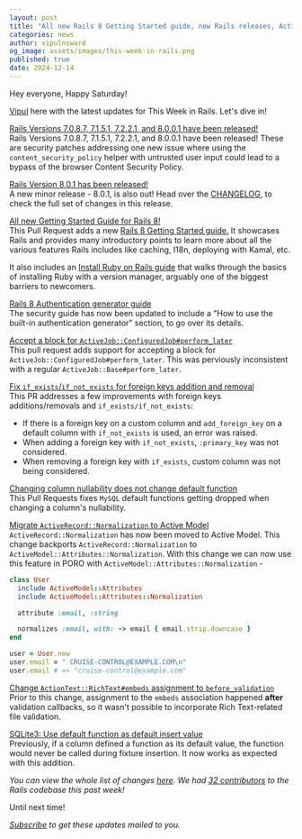 ```yaml
---
layout: post
title: "All new Rails 8 Getting Started guide, new Rails releases, ActiveModel::Attributes::Normalization and more!"
categories: news
author: vipulnsward
og_image: assets/images/this-week-in-rails.png
published: true
date: 2024-12-14
---
```


Hey everyone, Happy Saturday!

[Vipul](https://www.saeloun.com/team/vipul) here with the latest updates for This Week in Rails. Let's dive in!

[Rails Versions 7.0.8.7, 7.1.5.1, 7.2.2.1, and 8.0.0.1 have been released!](https://rubyonrails.org/2024/12/10/Rails-Versions-8-0-0-1-7-2-2-1-7-1-5-1-7-0-8-7-have-been-released)  
Rails Versions 7.0.8.7, 7.1.5.1, 7.2.2.1, and 8.0.0.1 have been released! 
These are security patches addressing one new issue where using the `content_security_policy` helper with untrusted user input could lead to a bypass of the browser Content Security Policy.

[Rails Version 8.0.1 has been released!](https://rubyonrails.org/2024/12/13/Rails-Version-8-0-1-has-been-released)  
A new minor release - 8.0.1, is also out! Head over the [CHANGELOG](https://github.com/rails/rails/releases/tag/v8.0.1), to check the full set of changes in this release.

[All new Getting Started Guide for Rails 8!](https://github.com/rails/rails/pull/53846/files)  
This Pull Request adds a new [Rails 8 Getting Started guide.](https://edgeguides.rubyonrails.org/getting_started.html) 
It showcases Rails and provides many introductory points to learn more about all the various features Rails includes like caching, I18n, deploying with Kamal, etc.

It also includes an [Install Ruby on Rails guide](https://edgeguides.rubyonrails.org/install_ruby_on_rails.html) that walks through the basics of installing Ruby with a version manager, arguably one of the biggest barriers to newcomers.

[Rails 8 Authentication generator guide](https://github.com/rails/rails/pull/53802)  
The security guide has now been updated to include a "How to use the built-in authentication generator" section, to go over its details.

[Accept a block for `ActiveJob::ConfiguredJob#perform_later`](https://github.com/rails/rails/pull/53859)  
This pull request adds support for accepting a block for `ActiveJob::ConfiguredJob#perform_later`. 
This was perviously inconsistent with a regular `ActiveJob::Base#perform_later`.

[Fix `if_exists`/`if_not_exists` for foreign keys addition and removal](https://github.com/rails/rails/pull/53863)  
This PR addresses a few improvements with foreign keys additions/removals and `if_exists/if_not_exists`:
- If there is a foreign key on a custom column and `add_foreign_key` on a default column with `if_not_exists` is used, an error was raised.
- When adding a foreign key with `if_not_exists`, `:primary_key` was not considered. 
- When removing a foreign key with `if_exists`, custom column was not being considered.

[Changing column nullability does not change default function](https://github.com/rails/rails/pull/53838)  
This Pull Requests fixes `MySQL` default functions getting dropped when changing a column's nullability.

[Migrate `ActiveRecord::Normalization` to Active Model](https://github.com/rails/rails/pull/53887)  
`ActiveRecord::Normalization` has now been moved to Active Model.
This change backports `ActiveRecord::Normalization` to `ActiveModel::Attributes::Normalization`. 
With this change we can now use this feature in PORO with `ActiveModel::Attributes::Normalization` -  

```ruby
class User
  include ActiveModel::Attributes
  include ActiveModel::Attributes::Normalization

  attribute :email, :string

  normalizes :email, with: -> email { email.strip.downcase }
end

user = User.new
user.email = " CRUISE-CONTROL@EXAMPLE.COM\n"
user.email # => "cruise-control@example.com"
```

[Change `ActionText::RichText#embeds` assignment to `before_validation`](https://github.com/rails/rails/pull/53847)  
Prior to this change, assignment to the `embeds` association happened **after** validation callbacks, so it wasn't possible to incorporate Rich Text-related file validation.

[SQLite3: Use default function as default insert value](https://github.com/rails/rails/pull/53882)  
Previously, if a column defined a function as its default value, the function would never be called during fixture insertion. It now works as expected with this addition. 

_You can view the whole list of changes [here](https://github.com/rails/rails/compare/@%7B2024-12-07%7D...main@%7B2024-12-13%7D)._
_We had [32 contributors](https://contributors.rubyonrails.org/contributors/in-time-window/20241207-20241213) to the Rails codebase this past week!_

Until next time!

_[Subscribe](https://world.hey.com/this.week.in.rails) to get these updates mailed to you._
